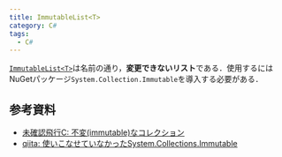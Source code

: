 ```yaml
---
title: ImmutableList<T>
category: C#
tags:
  - C#
---
```


[`ImmutableList<T>`][ImmutableList<T>]は名前の通り，**変更できないリスト**である．使用するにはNuGetパッケージ`System.Collection.Immutable`を導入する必要がある．

<!-- more -->


## 参考資料
- [未確認飛行C: 不変(immutable)なコレクション](https://ufcpp.net/study/csharp/misc_immutabledata.html)
- [qiita: 使いこなせていなかったSystem.Collections.Immutable](https://qiita.com/muniel/items/46ffbbdfd360f6a2bead)

<!-- リンク -->
[ImmutableList<T>]: https://learn.microsoft.com/ja-jp/dotnet/api/system.collections.immutable.immutablelist-1?view=net-8.0